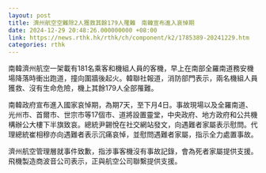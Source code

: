 ```yaml
---
layout: post
title: 濟州航空空難除2人獲救其餘179人罹難　南韓宣布進入哀悼期
date: 2024-12-29 20:48:26.000000000 +08:00
link: https://news.rthk.hk/rthk/ch/component/k2/1785389-20241229.htm
categories: rthk
---
```


南韓濟州航空一架載有181名乘客和機組人員的客機，早上在南部全羅南道務安機場降落時衝出跑道，撞向圍牆後起火。韓聯社報道，消防部門表示，兩名機組人員獲救、沒有生命危險，機上其餘179人全部罹難。

南韓政府宣布進入國家哀悼期，為期7天，至下月4日。事故現場以及全羅南道、光州市、首爾市、世宗市等17個市、道將設置靈堂，中央政府、地方政府和公共機構辦公大樓下半旗致哀。總統尹錫悅在社交網站發文，向遇難者家屬表示慰問。代理總統崔相穆亦向遇難者表示沉痛哀悼，並慰問遇難者家屬，指示全力處置事故。

濟州航空管理層就事件致歉，指涉事客機沒有事故記錄，會為死者家屬提供支援。飛機製造商波音公司表示，正與航空公司聯繫提供支援。
